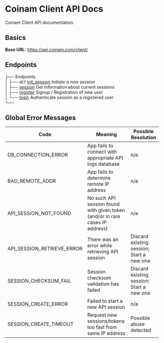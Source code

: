 # Coinam Client API Docs

Coinam Client API documentation.

## Basics

**Base URL:** https://api.coinam.com/client/


## Endpoints

├── Endpoints  
│   ├── `GET` [init_session](endpoints/INIT_SESSION.md) *Initiate a new session*  
│   ├── [session](endpoints/SESSION.md) Get information about current sessions  
│   ├── [register](endpoints/REGISTER.md) Signup / Registration of new user  
│   └── [login](endpoints/LOGIN.md) Authenticate session as a registered user  
└── 

## Global Error Messages

Code | Meaning | Possible Resolution
--- | --- | ---
DB_CONNECTION_ERROR | App fails to connect with appropriate API logs database | n/a
BAD_REMOTE_ADDR | App fails to determine remote IP address | n/a
API_SESSION_NOT_FOUND | No such API session found with given token (and/or in rare cases IP address) | n/a
API_SESSION_RETRIEVE_ERROR | There was an error while retrieving API session | Discard existing session; Start  a new one
SESSION_CHECKSUM_FAIL | Session checksum validation has failed | Discard existing session; Start a new one
SESSION_CREATE_ERROR | Failed to start a new API session | n/a
SESSION_CREATE_TIMEOUT | Request new sessions/tokens too fast from same IP address | Possible abuse detected